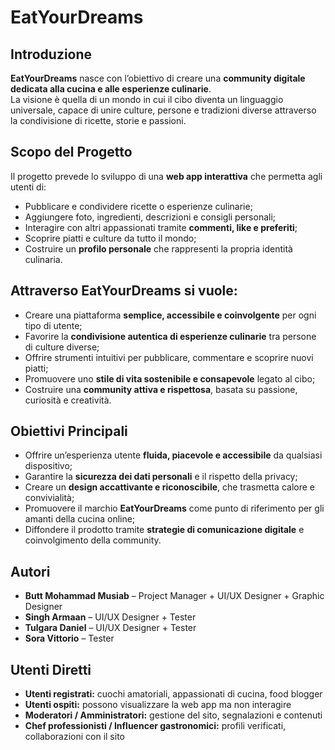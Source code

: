 # EatYourDreams

## Introduzione
**EatYourDreams** nasce con l’obiettivo di creare una **community digitale dedicata alla cucina e alle esperienze culinarie**.  
La visione è quella di un mondo in cui il cibo diventa un linguaggio universale, capace di unire culture, persone e tradizioni diverse attraverso la condivisione di ricette, storie e passioni.

## Scopo del Progetto
Il progetto prevede lo sviluppo di una **web app interattiva** che permetta agli utenti di:

- Pubblicare e condividere ricette o esperienze culinarie;  
- Aggiungere foto, ingredienti, descrizioni e consigli personali;  
- Interagire con altri appassionati tramite **commenti, like e preferiti**;  
- Scoprire piatti e culture da tutto il mondo;  
- Costruire un **profilo personale** che rappresenti la propria identità culinaria.

## Attraverso **EatYourDreams** si vuole:

- Creare una piattaforma **semplice, accessibile e coinvolgente** per ogni tipo di utente;  
- Favorire la **condivisione autentica di esperienze culinarie** tra persone di culture diverse;  
- Offrire strumenti intuitivi per pubblicare, commentare e scoprire nuovi piatti;  
- Promuovere uno **stile di vita sostenibile e consapevole** legato al cibo;  
- Costruire una **community attiva e rispettosa**, basata su passione, curiosità e creatività.

##  Obiettivi Principali
- Offrire un’esperienza utente **fluida, piacevole e accessibile** da qualsiasi dispositivo;  
- Garantire la **sicurezza dei dati personali** e il rispetto della privacy;  
- Creare un **design accattivante e riconoscibile**, che trasmetta calore e convivialità;  
- Promuovere il marchio **EatYourDreams** come punto di riferimento per gli amanti della cucina online;  
- Diffondere il prodotto tramite **strategie di comunicazione digitale** e coinvolgimento della community.

##  Autori
- **Butt Mohammad Musiab** – Project Manager + UI/UX Designer + Graphic Designer
- **Singh Armaan** – UI/UX Designer + Tester
- **Tulgara Daniel** – UI/UX Designer + Tester
- **Sora Vittorio** – Tester 

## Utenti Diretti
- **Utenti registrati:** cuochi amatoriali, appassionati di cucina, food blogger  
- **Utenti ospiti:** possono visualizzare la web app ma non interagire  
- **Moderatori / Amministratori:** gestione del sito, segnalazioni e contenuti  
- **Chef professionisti / Influencer gastronomici:** profili verificati, collaborazioni con il sito
